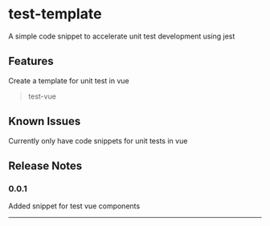 # test-template

A simple code snippet to accelerate unit test development using jest

## Features

Create a template for unit test in vue
> test-vue


## Known Issues

Currently only have code snippets for unit tests in vue

## Release Notes

### 0.0.1

Added snippet for test vue components

---
